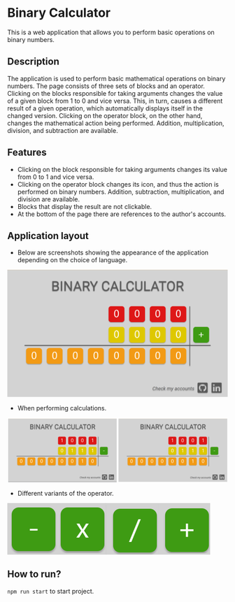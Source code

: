 # Binary Calculator 

This is a web application that allows you to perform basic operations on binary numbers.

## Description

The application is used to perform basic mathematical operations on binary numbers. The page consists of three sets of blocks and an operator. Clicking on the blocks responsible for taking arguments changes the value of a given block from 1 to 0 and vice versa. This, in turn, causes a different result of a given operation, which automatically displays itself in the changed version. Clicking on the operator block, on the other hand, changes the mathematical action being performed. Addition, multiplication, division, and subtraction are available.

## Features

* Clicking on the block responsible for taking arguments changes its value from 0 to 1 and vice versa.
* Clicking on the operator block changes its icon, and thus the action is performed on binary numbers. Addition, subtraction, multiplication, and division are available.
* Blocks that display the result are not clickable.
* At the bottom of the page there are references to the author's accounts.

## Application layout

* Below are screenshots showing the appearance of the application depending on the choice of language.

<img src="./src/images/start.png">

* When performing calculations.

<img src="./src/images/during.png">

* Different variants of the operator. 

<img src="./src/images/operatorVariants.png">

## How to run? 

`npm run start` to start project. 